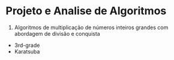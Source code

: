 # Projeto e Analise de Algoritmos

1. Algoritmos de multiplicação de números inteiros grandes com abordagem de divisão e conquista
- 3rd-grade
- Karatsuba

